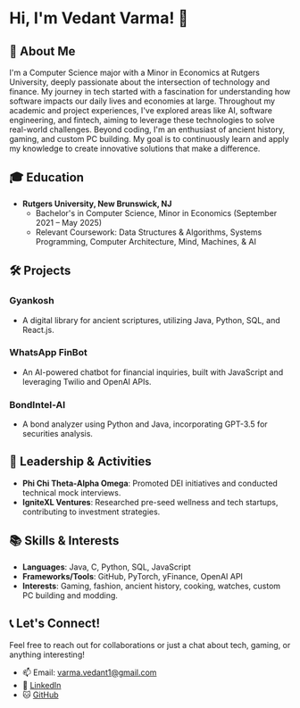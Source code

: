 # Hi, I'm Vedant Varma! 👋

## 🌟 About Me

I'm a Computer Science major with a Minor in Economics at Rutgers University, deeply passionate about the intersection of technology and finance. My journey in tech started with a fascination for understanding how software impacts our daily lives and economies at large. Throughout my academic and project experiences, I've explored areas like AI, software engineering, and fintech, aiming to leverage these technologies to solve real-world challenges. Beyond coding, I'm an enthusiast of ancient history, gaming, and custom PC building. My goal is to continuously learn and apply my knowledge to create innovative solutions that make a difference.

## 🎓 Education

- **Rutgers University, New Brunswick, NJ**
  - Bachelor's in Computer Science, Minor in Economics (September 2021 – May 2025)
  - Relevant Coursework: Data Structures & Algorithms, Systems Programming, Computer Architecture, Mind, Machines, & AI

## 🛠 Projects

### Gyankosh
- A digital library for ancient scriptures, utilizing Java, Python, SQL, and React.js.

### WhatsApp FinBot
- An AI-powered chatbot for financial inquiries, built with JavaScript and leveraging Twilio and OpenAI APIs.

### BondIntel-AI
- A bond analyzer using Python and Java, incorporating GPT-3.5 for securities analysis.

## 🌟 Leadership & Activities

- **Phi Chi Theta-Alpha Omega**: Promoted DEI initiatives and conducted technical mock interviews.
- **IgniteXL Ventures**: Researched pre-seed wellness and tech startups, contributing to investment strategies.

## 📚 Skills & Interests

- **Languages**: Java, C, Python, SQL, JavaScript
- **Frameworks/Tools**: GitHub, PyTorch, yFinance, OpenAI API
- **Interests**: Gaming, fashion, ancient history, cooking, watches, custom PC building and modding.

## 📞 Let's Connect!

Feel free to reach out for collaborations or just a chat about tech, gaming, or anything interesting!

- 📫 Email: [varma.vedant1@gmail.com](mailto:varma.vedant1@gmail.com)
- 💼 [LinkedIn](www.linkedin.com/in/vedant-varma1)
- 🐱 [GitHub](github.com/vedant-varma)

